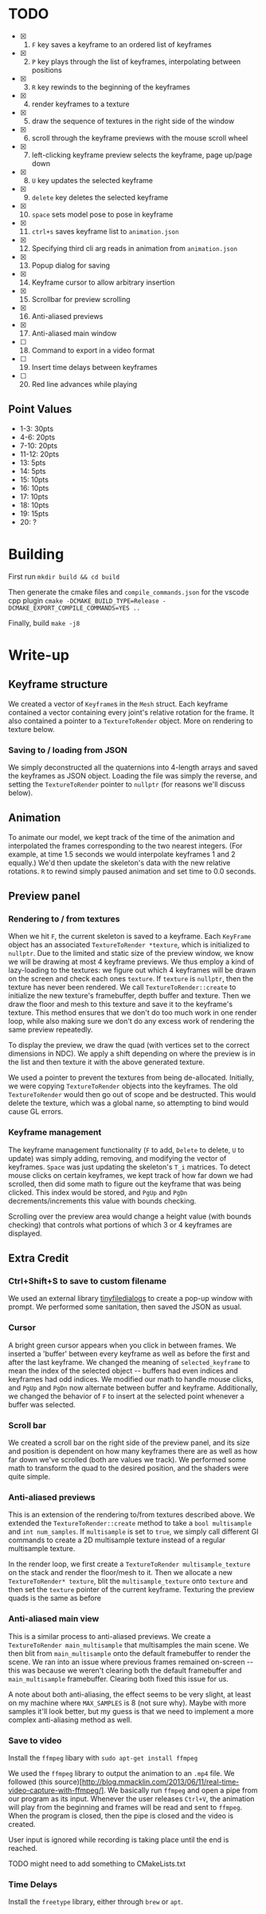 # TODO
- [x] 1. `F` key saves a keyframe to an ordered list of keyframes
- [x] 2. `P` key plays through the list of keyframes, interpolating between positions
- [x] 3. `R` key rewinds to the beginning of the keyframes
- [x] 4. render keyframes to a texture
- [x] 5. draw the sequence of textures in the right side of the window
- [x] 6. scroll through the keyframe previews with the mouse scroll wheel
- [x] 7. left-clicking keyframe preview selects the keyframe, page up/page down 
- [x] 8. `U` key updates the selected keyframe
- [x] 9. `delete` key deletes the selected keyframe
- [x] 10. `space` sets model pose to pose in keyframe
- [x] 11. `ctrl+s` saves keyframe list to `animation.json`
- [x] 12. Specifying third cli arg reads in animation from `animation.json`
- [x] 13. Popup dialog for saving
- [x] 14. Keyframe cursor to allow arbitrary insertion
- [x] 15. Scrollbar for preview scrolling
- [x] 16. Anti-aliased previews
- [x] 17. Anti-aliased main window
- [ ] 18. Command to export in a video format
- [ ] 19. Insert time delays between keyframes
- [ ] 20. Red line advances while playing

## Point Values
* 1-3: 30pts
* 4-6: 20pts
* 7-10: 20pts
* 11-12: 20pts
* 13: 5pts
* 14: 5pts
* 15: 10pts
* 16: 10pts
* 17: 10pts
* 18: 10pts
* 19: 15pts
* 20: ?

# Building
First run
`mkdir build && cd build`

Then generate the cmake files and `compile_commands.json` for the vscode cpp plugin
`cmake -DCMAKE_BUILD_TYPE=Release -DCMAKE_EXPORT_COMPILE_COMMANDS=YES ..`

Finally, build
`make -j8`

# Write-up

## Keyframe structure
We created a vector of `Keyframe`s in the `Mesh` struct. Each keyframe contained a vector containing every joint's relative rotation for the frame. It also contained a pointer to a `TextureToRender` object. More on rendering to texture below.

### Saving to / loading from JSON
We simply deconstructed all the quaternions into 4-length arrays and saved the keyframes as JSON object. Loading the file was simply the reverse, and setting the `TextureToRender` pointer to `nullptr` (for reasons we'll discuss below).

## Animation
To animate our model, we kept track of the time of the animation and interpolated the frames corresponding to the two nearest integers. (For example, at time 1.5 seconds we would interpolate keyframes 1 and 2 equally.) We'd then update the skeleton's data with the new relative rotations. `R` to rewind simply paused animation and set time to 0.0 seconds. 

## Preview panel

### Rendering to / from textures
When we hit `F`, the current skeleton is saved to a keyframe. Each `KeyFrame` object has an associated `TextureToRender *texture`, which is initialized to `nullptr`. Due to the limited and static size of the preview window, we know we will be drawing at most 4 keyframe previews. We thus employ a kind of lazy-loading to the textures: we figure out which 4 keyframes will be drawn on the screen and check each ones `texture`. If `texture` is `nullptr`, then the texture has never been rendered. We call `TextureToRender::create` to initialize the new texture's framebuffer, depth buffer and texture. Then we draw the floor and mesh to this texture and save it to the keyframe's texture. This method ensures that we don't do too much work in one render loop, while also making sure we don't do any excess work of rendering the same preview repeatedly.

To display the preview, we draw the quad (with vertices set to the correct dimensions in NDC). We apply a shift depending on where the preview is in the list and then texture it with the above generated texture.

We used a pointer to prevent the textures from being de-allocated. Initially, we were copying `TextureToRender` objects into the keyframes. The old `TextureToRender` would then go out of scope and be destructed. This would delete the texture, which was a global name, so attempting to bind would cause GL errors. 

### Keyframe management
The keyframe management functionality (`F` to add, `Delete` to delete, `U` to update) was simply adding, removing, and modifying the vector of keyframes. `Space` was just updating the skeleton's `T_i` matrices. To detect mouse clicks on certain keyframes, we kept track of how far down we had scrolled, then did some math to figure out the keyframe that was being clicked. This index would be stored, and `PgUp` and `PgDn` decrements/increments this value with bounds checking.

Scrolling over the preview area would change a height value (with bounds checking) that controls what portions of which 3 or 4 keyframes are displayed.

## Extra Credit

### Ctrl+Shift+S to save to custom filename
We used an external library [tinyfiledialogs](http://tinyfiledialogs.sourceforge.net/) to create a pop-up window with prompt. We performed some sanitation, then saved the JSON as usual.

### Cursor
A bright green cursor appears when you click in between frames. We inserted a 'buffer' between every keyframe as well as before the first and after the last keyframe. We changed the meaning of `selected_keyframe` to mean the index of the selected object -- buffers had even indices and keyframes had odd indices. We modified our math to handle mouse clicks, and `PgUp` and `PgDn` now alternate between buffer and keyframe. Additionally, we changed the behavior of `F` to insert at the selected point whenever a buffer was selected. 

### Scroll bar
We created a scroll bar on the right side of the preview panel, and its size and position is dependent on how many keyframes there are as well as how far down we've scrolled (both are values we track). We performed some math to transform the quad to the desired position, and the shaders were quite simple.

### Anti-aliased previews
This is an extension of the rendering to/from textures described above. We extended the `TextureToRender::create` method to take a `bool multisample` and `int num_samples`. If `multisample` is set to `true`, we simply call different Gl commands to create a 2D multisample texture instead of a regular multisample texture.

In the render loop, we first create a `TextureToRender multisample_texture` on the stack and render the floor/mesh to it. Then we allocate a new `TextureToRender* texture`, blit the `multisample_texture` onto `texture` and then set the `texture` pointer of the current keyframe. Texturing the preview quads is the same as before

### Anti-aliased main view
This is a similar process to anti-aliased previews. We create a `TextureToRender main_multisample` that multisamples the main scene. We then blit from `main_multisample` onto the default framebuffer to render the scene. We ran into an issue where previous frames remained on-screen -- this was because we weren't clearing both the default framebuffer and `main_multisample` framebuffer. Clearing both fixed this issue for us.

A note about both anti-aliasing, the effect seems to be very slight, at least on my machine where `MAX_SAMPLES` is 8 (not sure why). Maybe with more samples it'll look better, but my guess is that we need to implement a more complex anti-aliasing method as well.

### Save to video
Install the `ffmpeg` libary with `sudo apt-get install ffmpeg`

We used the `ffmpeg` library to output the animation to an `.mp4` file. We followed (this source)[http://blog.mmacklin.com/2013/06/11/real-time-video-capture-with-ffmpeg/]. We basically run `ffmpeg` and open a pipe from our program as its input. Whenever the user releases `Ctrl+V`, the animation will play from the beginning and frames will be read and sent to `ffmpeg`. When the program is closed, then the pipe is closed and the video is created. 

User input is ignored while recording is taking place until the end is reached.

TODO might need to add something to CMakeLists.txt

### Time Delays
Install the `freetype` library, either through `brew` or `apt`. 